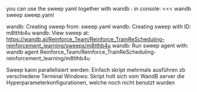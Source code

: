 you can use the sweep yaml together with wandb
:
in console:
<<< wandb sweep sweep.yaml


>>>
wandb: Creating sweep from: sweep.yaml
wandb: Creating sweep with ID: m8tthb4u
wandb: View sweep at: https://wandb.ai/Reinforce_Team/Reinforce_TrainReScheduling-reinforcement_learning/sweeps/m8tthb4u
wandb: Run sweep agent with: wandb agent Reinforce_Team/Reinforce_TrainReScheduling-reinforcement_learning/m8tthb4u

Sweep kann parallelisiert werden: Einfach skript mehrmals ausführen zb verschiedene Terminal Windows: Skript holt sich vom WandB server die Hyperparameterkonfigurationen, welche noch nicht benutzt wurden
